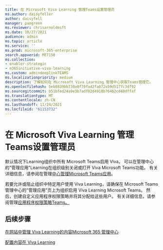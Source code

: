 ```yaml
---
title: 在 Microsoft Viva Learning 管理Teams设置管理员
ms.author: daisyfeller
author: daisyfell
manager: pamgreen
ms.reviewer: chrisarnoldmsft
ms.date: 10/27/2021
audience: admin
ms.topic: article
ms.service: ''
ms.prod: microsoft-365-enterprise
search.appverid: MET150
ms.collection:
- enabler-strategic
- m365initiative-viva-learning
ms.custom: admindeeplinkTEAMS
ms.localizationpriority: medium
description: 了解如何在 Microsoft Viva Learning 管理中心获取Teams管理它。
ms.openlocfilehash: 5eb8839bb730a0f70fad2fa072a59d5177c3df92
ms.sourcegitcommit: b51bfed24a9e3b7adf82d4918b76462cd40dffaf
ms.translationtype: MT
ms.contentlocale: zh-CN
ms.lasthandoff: 11/24/2021
ms.locfileid: "61153732"
---
```

# <a name="set-up-microsoft-viva-learning-in-the-teams-admin-center"></a>在 Microsoft Viva Learning 管理Teams设置管理员

默认情况下Learning组织中所有 Microsoft Teams启用 Viva。 可以在管理中心的"管理应用"Learning在组织级别关闭或打开 Viva Microsoft Teams功能。 有关详细信息，请参阅在管理[中心管理Microsoft Teams应用](/microsoftteams/manage-apps)。

若要允许或阻止组织中特定用户使用 Viva Learning，请确保在 Microsoft Teams 管理中心的"管理应用"页上为组织启用 Viva Learning Microsoft Teams。  然后，创建自定义应用程序权限策略并将其分配给这些用户。 有关详细信息，请参阅管理[应用程序权限策略Teams。](/microsoftteams/teams-app-permission-policies)

## <a name="next-steps"></a>后续步骤

[在网站中管理 Viva Learning的内容Microsoft 365 管理中心](content-sources-365-admin-center.md)

[配置内容在 Viva Learning](use-tabs.md)
